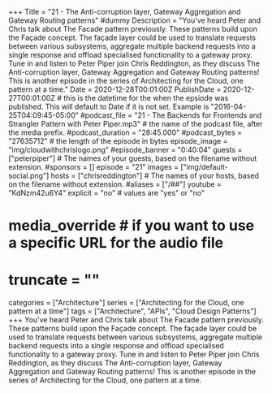 +++
Title = "21 - The Anti-corruption layer, Gateway Aggregation and Gateway Routing patterns" #dummy
Description = "You've heard Peter and Chris talk about The Facade pattern previously. These patterns build upon the Façade concept. The façade layer could be used to translate requests between various subsystems, aggregate multiple backend requests into a single response and offload specialised functionality to a gateway proxy. Tune in and listen to Peter Piper join Chris Reddington, as they discuss The Anti-corruption layer, Gateway Aggregation and Gateway Routing patterns! This is another episode in the series of Architecting for the Cloud, one pattern at a time."
Date = 2020-12-28T00:01:00Z
PublishDate = 2020-12-27T00:01:00Z # this is the datetime for the when the epsiode was published. This will default to Date if it is not set. Example is "2016-04-25T04:09:45-05:00"
#podcast_file = "21 - The Backends for Frontends and Strangler Pattern with Peter Piper.mp3" # the name of the podcast file, after the media prefix.
#podcast_duration = "28:45.000"
#podcast_bytes = "27635712" # the length of the episode in bytes
episode_image = "img/cloudwithchrislogo.png"
#episode_banner = "0:40:04"
guests = ["peterpiper"] # The names of your guests, based on the filename without extension.
#sponsors = []
episode = "21"
images = ["img/default-social.png"]
hosts = ["chrisreddington"] # The names of your hosts, based on the filename without extension.
#aliases = ["/##"]
youtube = "KdNzm42u6Y4"
explicit = "no" # values are "yes" or "no"
# media_override # if you want to use a specific URL for the audio file
# truncate = ""
categories = ["Architecture"]
series = ["Architecting for the Cloud, one pattern at a time"]
tags = ["Architecture", "APIs", "Cloud Design Patterns"]
+++
You've heard Peter and Chris talk about The Facade pattern previously. These patterns build upon the Façade concept. The façade layer could be used to translate requests between various subsystems, aggregate multiple backend requests into a single response and offload specialised functionality to a gateway proxy. Tune in and listen to Peter Piper join Chris Reddington, as they discuss The Anti-corruption layer, Gateway Aggregation and Gateway Routing patterns! This is another episode in the series of Architecting for the Cloud, one pattern at a time.
